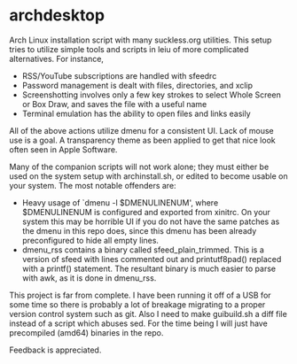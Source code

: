 # archdesktop

Arch Linux installation script with many suckless.org utilities. This setup tries to utilize simple tools and scripts in leiu of more complicated alternatives. For instance,<br>

* RSS/YouTube subscriptions are handled with sfeedrc
* Password management is dealt with files, directories, and xclip
* Screenshotting involves only a few key strokes to select Whole Screen or Box Draw, and saves the file with a useful name
* Terminal emulation has the ability to open files and links easily

All of the above actions utilize dmenu for a consistent UI. Lack of mouse use is a goal. A transparency theme as been applied to get that nice look often seen in Apple Software.<br>

Many of the companion scripts will not work alone; they must either be used on the system setup with archinstall.sh, or edited to become usable on your system. The most notable offenders are:

* Heavy usage of `dmenu -l $DMENULINENUM', where $DMENULINENUM is configured and exported from xinitrc. On your system this may be horrible UI if you do not have the same patches as the dmenu in this repo does, since this dmenu has been already preconfigured to hide all empty lines.
* dmenu_rss contains a binary called sfeed_plain_trimmed. This is a version of sfeed with lines commented out and printutf8pad() replaced with a printf() statement. The resultant binary is much easier to parse with awk, as it is done in dmenu_rss.<br>

This project is far from complete. I have been running it off of a USB for some time so there is probably a lot of breakage migrating to a proper version control system such as git. Also I need to make guibuild.sh a diff file instead of a script which abuses sed. For the time being I will just have precompiled (amd64) binaries in the repo.<br>

Feedback is appreciated.
